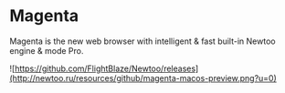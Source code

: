 # Magenta
Magenta is the new web browser with intelligent & fast built-in Newtoo engine & mode Pro.  
  
![https://github.com/FlightBlaze/Newtoo/releases](http://newtoo.ru/resources/github/magenta-macos-preview.png?u=0)  

